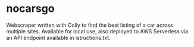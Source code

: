 # nocarsgo
Webscraper written with Colly to find the best listing of a car across multiple sites. Available for local use, also deployed to AWS Serverless via an API endpoint available in istructions.txt.
